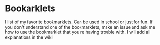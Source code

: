 # Bookarklets
I list of my favorite bookmarklets. Can be used in school or just for fun.
If you don't understand one of the bookmarklets, make an issue and ask me how to use the bookmarklet that you're having trouble with. I will add all explanations in the wiki.
